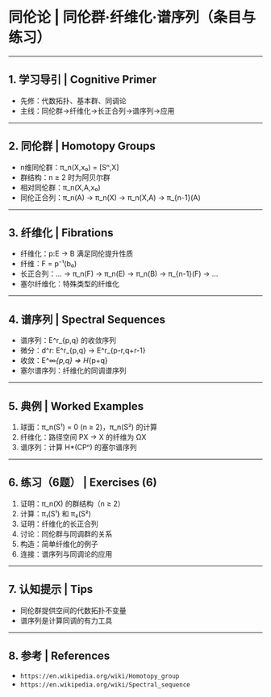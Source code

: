 # 同伦论 | 同伦群·纤维化·谱序列（条目与练习）

---

## 1. 学习导引 | Cognitive Primer

- 先修：代数拓扑、基本群、同调论
- 主线：同伦群→纤维化→长正合列→谱序列→应用

---

## 2. 同伦群 | Homotopy Groups

- n维同伦群：π_n(X,x₀) = [Sⁿ,X]
- 群结构：n ≥ 2 时为阿贝尔群
- 相对同伦群：π_n(X,A,x₀)
- 同伦正合列：π_n(A) → π_n(X) → π_n(X,A) → π_{n-1}(A)

---

## 3. 纤维化 | Fibrations

- 纤维化：p:E → B 满足同伦提升性质
- 纤维：F = p⁻¹(b₀)
- 长正合列：... → π_n(F) → π_n(E) → π_n(B) → π_{n-1}(F) → ...
- 塞尔纤维化：特殊类型的纤维化

---

## 4. 谱序列 | Spectral Sequences

- 谱序列：E^r_{p,q} 的收敛序列
- 微分：d^r: E^r_{p,q} → E^r_{p-r,q+r-1}
- 收敛：E^∞_{p,q} ⇒ H_{p+q}
- 塞尔谱序列：纤维化的同调谱序列

---

## 5. 典例 | Worked Examples

1) 球面：π_n(S¹) = 0 (n ≥ 2)，π_n(S²) 的计算
2) 纤维化：路径空间 PX → X 的纤维为 ΩX
3) 谱序列：计算 H*(CPⁿ) 的塞尔谱序列

---

## 6. 练习（6题） | Exercises (6)

1) 证明：π_n(X) 的群结构（n ≥ 2）
2) 计算：π₁(S¹) 和 π₂(S²)
3) 证明：纤维化的长正合列
4) 讨论：同伦群与同调群的关系
5) 构造：简单纤维化的例子
6) 连接：谱序列与同调论的应用

---

## 7. 认知提示 | Tips

- 同伦群提供空间的代数拓扑不变量
- 谱序列是计算同调的有力工具

---

## 8. 参考 | References

- `https://en.wikipedia.org/wiki/Homotopy_group`
- `https://en.wikipedia.org/wiki/Spectral_sequence`
